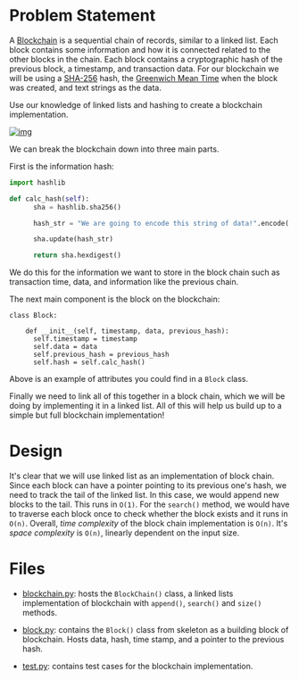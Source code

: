 # Problem Statement

A [Blockchain](https://en.wikipedia.org/wiki/Blockchain) is a sequential chain of records, similar to a linked list. Each block contains some information and how it is connected related to the other blocks in the chain. Each block contains a cryptographic hash of the previous block, a timestamp, and transaction data. For our blockchain we will be using a [SHA-256](https://en.wikipedia.org/wiki/SHA-2) hash, the [Greenwich Mean Time](https://en.wikipedia.org/wiki/Greenwich_Mean_Time) when the block was created, and text strings as the data.

Use our knowledge of linked lists and hashing to create a blockchain implementation.

[![img](https://video.udacity-data.com/topher/2019/April/5ca8bd1d_untitled-diagram/untitled-diagram.png)](https://classroom.udacity.com/nanodegrees/nd256/parts/b835ca8d-4269-4ca3-b911-c8ceb9cc0aa0/modules/a5f68248-862f-4a72-8682-24b86e2f6d61/lessons/a640374a-90af-40ad-85ff-1c6ce3948219/concepts/24216d22-1e4d-48f5-b224-9191fd5e5941#)

We can break the blockchain down into three main parts.

First is the information hash:

```python
import hashlib

def calc_hash(self):
      sha = hashlib.sha256()

      hash_str = "We are going to encode this string of data!".encode('utf-8')

      sha.update(hash_str)

      return sha.hexdigest()
```

We do this for the information we want to store in the block chain such as transaction time, data, and information like the previous chain.

The next main component is the block on the blockchain:

```
class Block:

    def __init__(self, timestamp, data, previous_hash):
      self.timestamp = timestamp
      self.data = data
      self.previous_hash = previous_hash
      self.hash = self.calc_hash()
```

Above is an example of attributes you could find in a `Block` class.

Finally we need to link all of this together in a block chain, which we will be doing by implementing it in a linked list. All of this will help us build up to a simple but full blockchain implementation!

# Design

It's clear that we will use linked list as an implementation of block chain. Since each block can have a pointer pointing to its previous one's hash, we need to track the tail of the linked list. In this case, we would append new blocks to the tail. This runs in `O(1)`. For the `search()` method, we would have to traverse each block once to check whether the block exists and it runs in `O(n)`. Overall, *time complexity* of the block chain implementation is `O(n)`. It's *space complexity* is `O(n)`, linearly dependent on the input size.

# Files

- [blockchain.py](blockchain.py): hosts the `BlockChain()` class, a linked lists implementation of blockchain with `append()`, `search()` and `size()` methods.

- [block.py](block.py): contains the `Block()` class from skeleton as a building block of blockchain. Hosts data, hash, time stamp, and a pointer to the previous hash.

- [test.py](test.py): contains test cases for the blockchain implementation.

  